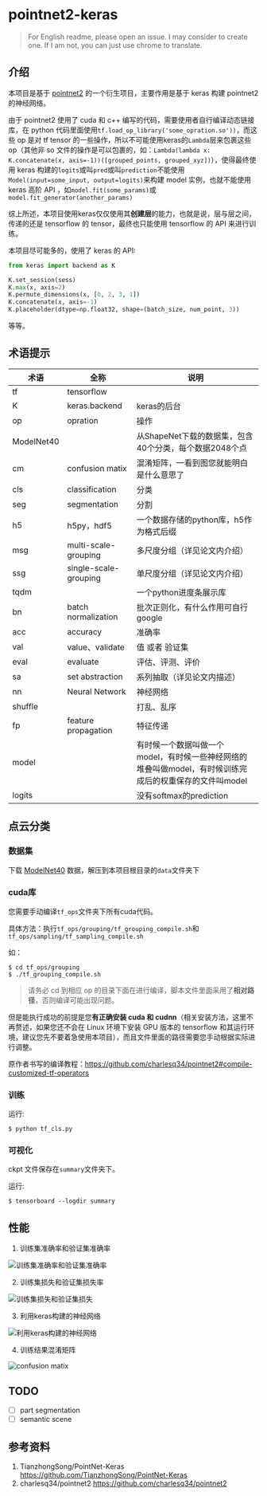 # pointnet2-keras

> For English readme, please open an issue. I may consider to create one. If I am not, you can just use chrome to translate.

## 介绍

本项目是基于 [pointnet2](https://github.com/charlesq34/pointnet2) 的一个衍生项目，主要作用是基于 keras 构建 pointnet2 的神经网络。

由于 pointnet2 使用了 cuda 和 c++ 编写的代码，需要使用者自行编译动态链接库，在 python 代码里面使用`tf.load_op_library('some_opration.so'))`，而这些 op 是对 tf tensor 的一些操作，所以不可能使用keras的`Lambda`层来包裹这些op（其他非 so 文件的操作是可以包裹的，如：`Lambda(lambda x: K.concatenate(x, axis=-1))([grouped_points, grouped_xyz])`），使得最终使用 keras 构建的`logits`或叫`pred`或叫`prediction`不能使用`Model(input=some_input, output=logits)`来构建 model 实例，也就不能使用 keras 高阶 API ，如`model.fit(some_params)`或`model.fit_generator(another_params)`

综上所述，本项目使用keras仅仅使用其**创建层**的能力，也就是说，层与层之间，传递的还是 tensorflow 的 tensor，最终也只能使用 tensorflow 的 API 来进行训练。

本项目尽可能多的，使用了 keras 的 API:

```python
from keras import backend as K

K.set_session(sess)
K.max(x, axis=2)
K.permute_dimensions(x, [0, 2, 3, 1])
K.concatenate(x, axis=-1)
K.placeholder(dtype=np.float32, shape=(batch_size, num_point, 3))
```

等等。

## 术语提示

术语 | 全称 | 说明 
---------|----------|---------
 tf | tensorflow |  
 K | keras.backend | keras的后台 
 op | opration | 操作 
 ModelNet40 |  | 从ShapeNet下载的数据集，包含40个分类，每个数据2048个点 
 cm | confusion matix | 混淆矩阵，一看到图您就能明白是什么意思了 
 cls | classification | 分类 
 seg | segmentation | 分割 
 h5 | h5py，hdf5 | 一个数据存储的python库，h5作为格式后缀 
 msg | multi-scale-grouping | 多尺度分组（详见论文内介绍） 
 ssg | single-scale-grouping | 单尺度分组（详见论文内介绍） 
 tqdm |  | 一个python进度条展示库 
 bn | batch normalization | 批次正则化，有什么作用可自行google 
 acc | accuracy | 准确率 
 val | value、validate | 值 或者 验证集 
 eval | evaluate | 评估、评测、评价 
 sa | set abstraction | 系列抽取（详见论文内描述） 
 nn | Neural Network | 神经网络 
 shuffle |  | 打乱、乱序 
 fp | feature propagation | 特征传递 
 model |  | 有时候一个数据叫做一个model，有时候一些神经网络的堆叠叫做model，有时候训练完成后的权重保存的文件叫model 
 logits |  | 没有softmax的prediction 

## 点云分类

### 数据集

下载 [ModelNet40](https://shapenet.cs.stanford.edu/media/modelnet40_ply_hdf5_2048.zip) 数据，解压到本项目根目录的`data`文件夹下

### cuda库

您需要手动编译`tf_ops`文件夹下所有cuda代码。

具体方法：执行`tf_ops/grouping/tf_grouping_compile.sh`和`tf_ops/sampling/tf_sampling_compile.sh`

如：

```shell
$ cd tf_ops/grouping
$ ./tf_grouping_compile.sh
```

> 请务必 cd 到相应 op 的目录下面在进行编译，脚本文件里面采用了**相对路径**，否则编译可能出现问题。

但是能执行成功的前提是您**有正确安装 cuda 和 cudnn**（相关安装方法，这里不再赘述，如果您还不会在 Linux 环境下安装 GPU 版本的 tensorflow 和其运行环境，建议您先不要着急使用本项目），而且文件里面的路径需要您手动根据实际进行调整。

原作者书写的编译教程：<https://github.com/charlesq34/pointnet2#compile-customized-tf-operators>

### 训练

运行:

```shell
$ python tf_cls.py
```

### 可视化

ckpt 文件保存在`summary`文件夹下。

运行:

```shell
$ tensorboard --logdir summary
```

## 性能

1. 训练集准确率和验证集准确率

![训练集准确率和验证集准确率](https://raw.githubusercontent.com/HarborZeng/pointnet2-keras/master/result_image/model_accuracy.png)

2. 训练集损失和验证集损失率

![训练集损失和验证集损失](https://raw.githubusercontent.com/HarborZeng/pointnet2-keras/master/result_image/model_loss.png)

3. 利用keras构建的神经网络

![利用keras构建的神经网络](https://raw.githubusercontent.com/HarborZeng/pointnet2-keras/master/result_image/nn_graph.gif)

4. 训练结果混淆矩阵

![confusion matix](https://raw.githubusercontent.com/HarborZeng/pointnet2-keras/master/confusion_matrix.png)

## TODO

- [ ] part segmentation
- [ ] semantic scene

## 参考资料

1. TianzhongSong/PointNet-Keras https://github.com/TianzhongSong/PointNet-Keras
2. charlesq34/pointnet2 https://github.com/charlesq34/pointnet2
